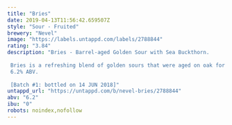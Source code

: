 ```yaml
---
title: "Bries"
date: 2019-04-13T11:56:42.659507Z
style: "Sour - Fruited"
brewery: "Nevel"
image: "https://labels.untappd.com/labels/2788844"
rating: "3.84"
description: "Bries - Barrel-aged Golden Sour with Sea Buckthorn.  Bries is a refreshing blend of golden sours that were aged on oak for 6 months. Lush fruit acids are tempered by warm, round notes of oranges and an elegant piny finish. Its creamy, silky bubbles and light woody notes almost make it feel like a champagne. The sea buckthorn berries were added with their branches, creating extra deep flavours with mild tannins. Bries is the perfect beer for those moments when you seek a bit of refreshment, or need a cool breeze to lift your spirits. 6.2% ABV.  [Batch #1: bottled on 14 JUN 2018]"
untappd_url: "https://untappd.com/b/nevel-bries/2788844"
abv: "6.2"
ibu: "0"
robots: noindex,nofollow
---
```

